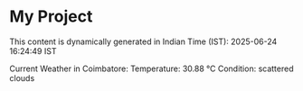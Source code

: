 # My Project

This content is dynamically generated in Indian Time (IST): 2025-06-24 16:24:49 IST


Current Weather in Coimbatore:
Temperature: 30.88 °C
Condition: scattered clouds
